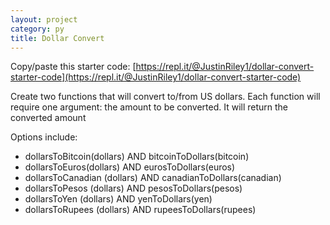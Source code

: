 ```yaml
---
layout: project
category: py
title: Dollar Convert
---
```

Copy/paste this starter code: [https://repl.it/@JustinRiley1/dollar-convert-starter-code](https://repl.it/@JustinRiley1/dollar-convert-starter-code)

Create two functions that will convert to/from US dollars. Each function will require one argument: the amount to be converted. It will return the converted amount

Options include:
- dollarsToBitcoin(dollars) AND bitcoinToDollars(bitcoin)
- dollarsToEuros(dollars) AND eurosToDollars(euros)
- dollarsToCanadian (dollars) AND canadianToDollars(canadian)
- dollarsToPesos (dollars) AND pesosToDollars(pesos)
- dollarsToYen (dollars) AND yenToDollars(yen)
- dollarsToRupees (dollars) AND rupeesToDollars(rupees)
